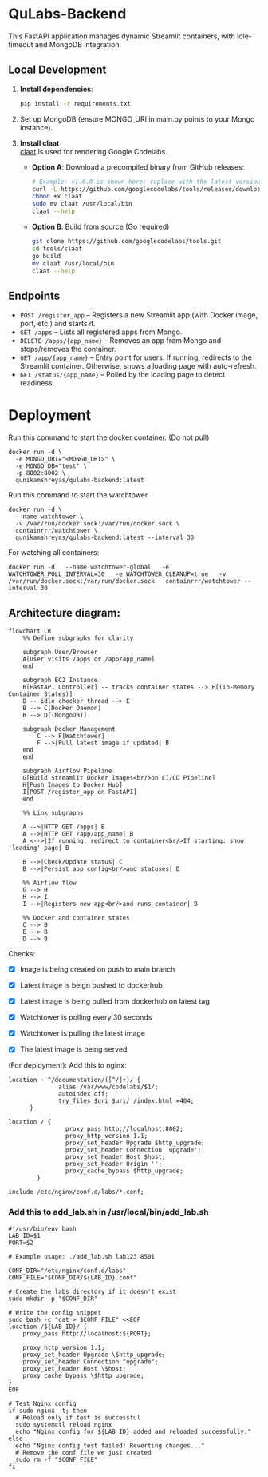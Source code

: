# QuLabs-Backend

This FastAPI application manages dynamic Streamlit containers, with idle-timeout and MongoDB integration.

## Local Development

1. **Install dependencies**:
   ```bash
   pip install -r requirements.txt
   ```

2. Set up MongoDB (ensure MONGO_URI in main.py points to your Mongo instance).


3. **Install claat**  
   [claat](https://github.com/googlecodelabs/tools) is used for rendering Google Codelabs.  
   - **Option A**: Download a precompiled binary from GitHub releases:  
     ```bash
     # Example: v1.0.0 is shown here; replace with the latest version from the GitHub releases
     curl -L https://github.com/googlecodelabs/tools/releases/download/v1.0.0/claat-linux-amd64 -o claat
     chmod +x claat
     sudo mv claat /usr/local/bin
     claat --help
     ```
   - **Option B**: Build from source (Go required)  
     ```bash
     git clone https://github.com/googlecodelabs/tools.git
     cd tools/claat
     go build
     mv claat /usr/local/bin
     claat --help
     ```


## Endpoints

- `POST /register_app` – Registers a new Streamlit app (with Docker image, port, etc.) and starts it.
- `GET /apps` – Lists all registered apps from Mongo.
- `DELETE /apps/{app_name}` – Removes an app from Mongo and stops/removes the container.
- `GET /app/{app_name}` – Entry point for users. If running, redirects to the Streamlit container. Otherwise, shows a loading page with auto-refresh.
- `GET /status/{app_name}` – Polled by the loading page to detect readiness.

# Deployment

Run this command to start the docker container. (Do not pull)
```
docker run -d \
  -e MONGO_URI="<MONGO_URI>" \
  -e MONGO_DB="test" \
  -p 8002:8002 \
  qunikamshreyas/qulabs-backend:latest
```

Run this command to start the watchtower
```
docker run -d \
  --name watchtower \
  -v /var/run/docker.sock:/var/run/docker.sock \
  containrrr/watchtower \
  qunikamshreyas/qulabs-backend:latest --interval 30
```

For watching all containers:
```
docker run -d   --name watchtower-global   -e WATCHTOWER_POLL_INTERVAL=30   -e WATCHTOWER_CLEANUP=true   -v /var/run/docker.sock:/var/run/docker.sock   containrrr/watchtower --interval 30
```


## Architecture diagram:

```mermaid
flowchart LR
    %% Define subgraphs for clarity

    subgraph User/Browser
    A[User visits /apps or /app/app_name]
    end

    subgraph EC2 Instance
    B[FastAPI Controller] -- tracks container states --> E[(In-Memory Container States)]
    B -- idle checker thread --> E
    B --> C[Docker Daemon]
    B --> D[(MongoDB)]

    subgraph Docker Management
        C --> F[Watchtower]
        F -->|Pull latest image if updated| B
    end
    end

    subgraph Airflow Pipeline
    G[Build Streamlit Docker Images<br/>on CI/CD Pipeline]
    H[Push Images to Docker Hub]
    I[POST /register_app on FastAPI]
    end

    %% Link subgraphs

    A -->|HTTP GET /apps| B
    A -->|HTTP GET /app/app_name| B
    A <-->|If running: redirect to container<br/>If starting: show 'loading' page| B

    B -->|Check/Update status| C
    B -->|Persist app config<br/>and statuses| D

    %% Airflow flow
    G --> H
    H --> I
    I -->|Registers new app<br/>and runs container| B

    %% Docker and container states
    C --> B
    E --> B
    D --> B
```

Checks:
- [x] Image is being created on push to main branch
- [x] Latest image is beign pushed to dockerhub
- [x] Latest image is being pulled from dockerhub on latest tag
- [x] Watchtower is polling every 30 seconds
- [x] Watchtower is pulling the latest image
- [x] The latest image is being served


(For deployment):
Add this to nginx:
```
location ~ ^/documentation/([^/]+)/ {
              alias /var/www/codelabs/$1/;
              autoindex off;
              try_files $uri $uri/ /index.html =404;
      }

location / {
                proxy_pass http://localhost:8002;
                proxy_http_version 1.1;
                proxy_set_header Upgrade $http_upgrade;
                proxy_set_header Connection 'upgrade';
                proxy_set_header Host $host;
                proxy_set_header Origin '';
                proxy_cache_bypass $http_upgrade;
        }

include /etc/nginx/conf.d/labs/*.conf;
```

### Add this to add_lab.sh in /usr/local/bin/add_lab.sh
```
#!/usr/bin/env bash
LAB_ID=$1
PORT=$2

# Example usage: ./add_lab.sh lab123 8501

CONF_DIR="/etc/nginx/conf.d/labs"
CONF_FILE="$CONF_DIR/${LAB_ID}.conf"

# Create the labs directory if it doesn't exist
sudo mkdir -p "$CONF_DIR"

# Write the config snippet
sudo bash -c "cat > $CONF_FILE" <<EOF
location /${LAB_ID}/ {
    proxy_pass http://localhost:${PORT};

    proxy_http_version 1.1;
    proxy_set_header Upgrade \$http_upgrade;
    proxy_set_header Connection "upgrade";
    proxy_set_header Host \$host;
    proxy_cache_bypass \$http_upgrade;
}
EOF

# Test Nginx config
if sudo nginx -t; then
  # Reload only if test is successful
  sudo systemctl reload nginx
  echo "Nginx config for ${LAB_ID} added and reloaded successfully."
else
  echo "Nginx config test failed! Reverting changes..."
  # Remove the conf file we just created
  sudo rm -f "$CONF_FILE"
fi
```